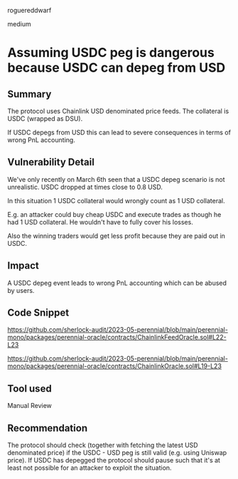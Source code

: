 roguereddwarf

medium

# Assuming USDC peg is dangerous because USDC can depeg from USD

## Summary
The protocol uses Chainlink USD denominated price feeds.
The collateral is USDC (wrapped as DSU).

If USDC depegs from USD this can lead to severe consequences in terms of wrong PnL accounting.

## Vulnerability Detail
We've only recently on March 6th seen that a USDC depeg scenario is not unrealistic.
USDC dropped at times close to 0.8 USD.

In this situation 1 USDC collateral would wrongly count as 1 USD collateral.

E.g. an attacker could buy cheap USDC and execute trades as though he had 1 USD collateral. He wouldn't have to fully cover his losses.

Also the winning traders would get less profit because they are paid out in USDC.

## Impact
A USDC depeg event leads to wrong PnL accounting which can be abused by users.

## Code Snippet
https://github.com/sherlock-audit/2023-05-perennial/blob/main/perennial-mono/packages/perennial-oracle/contracts/ChainlinkFeedOracle.sol#L22-L23

https://github.com/sherlock-audit/2023-05-perennial/blob/main/perennial-mono/packages/perennial-oracle/contracts/ChainlinkOracle.sol#L19-L23

## Tool used
Manual Review

## Recommendation
The protocol should check (together with fetching the latest USD denominated price) if the USDC - USD peg is still valid (e.g. using Uniswap price). 
If USDC has depegged the protocol should pause such that it's at least not possible for an attacker to exploit the situation.
